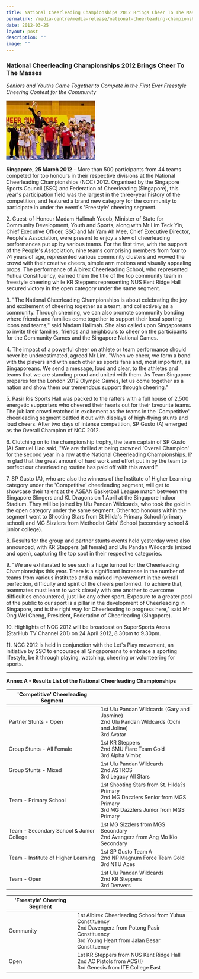 ```yaml
---
title: National Cheerleading Championships 2012 Brings Cheer To The Masses
permalink: /media-centre/media-release/national-cheerleading-championships-2012-brings-cheer-to-the-masses/
date: 2012-03-25
layout: post
description: ""
image: ""
---
```

### **National Cheerleading Championships 2012 Brings Cheer To The Masses**

_Seniors and Youths Came Together to Compete in the First Ever Freestyle Cheering Contest for the Community_

![](/images/Media%20Centre/Media%20Release/2012/Mar/cheerleading.gif)

**Singapore, 25 March 2012** - More than 500 participants from 44 teams competed for top honours in their respective divisions at the National Cheerleading Championships (NCC) 2012. Organised by the Singapore Sports Council (SSC) and Federation of Cheerleading (Singapore), this year's participation field was the largest in the three-year history of the competition, and featured a brand new category for the community to participate in under the event's 'Freestyle' cheering segment.

2\. Guest-of-Honour Madam Halimah Yacob, Minister of State for Community Development, Youth and Sports, along with Mr Lim Teck Yin, Chief Executive Officer, SSC and Mr Yam Ah Mee, Chief Executive Director, People's Association, were present to enjoy a slew of cheerleading performances put up by various teams. For the first time, with the support of the People's Association, nine teams comprising members from four to 74 years of age, represented various community clusters and wowed the crowd with their creative cheers, simple arm motions and visually appealing props. The performance of Albirex Cheerleading School, who represented Yuhua Constituency, earned them the title of the top community team in freestyle cheering while KR Steppers representing NUS Kent Ridge Hall secured victory in the open category under the same segment.

3\. "The National Cheerleading Championships is about celebrating the joy and excitement of cheering together as a team, and collectively as a community. Through cheering, we can also promote community bonding where friends and families come together to support their local sporting icons and teams," said Madam Halimah. She also called upon Singaporeans to invite their families, friends and neighbours to cheer on the participants for the Community Games and the Singapore National Games.

4\. The impact of a powerful cheer on athlete or team performance should never be underestimated, agreed Mr Lim. "When we cheer, we form a bond with the players and with each other as sports fans and, most important, as Singaporeans. We send a message, loud and clear, to the athletes and teams that we are standing proud and united with them. As Team Singapore prepares for the London 2012 Olympic Games, let us come together as a nation and show them our tremendous support through cheering."

5\. Pasir Ris Sports Hall was packed to the rafters with a full house of 2,500 energetic supporters who cheered their hearts out for their favourite teams. The jubilant crowd watched in excitement as the teams in the 'Competitive' cheerleading segment battled it out with displays of high-flying stunts and loud cheers. After two days of intense competition, SP Gusto (A) emerged as the Overall Champion of NCC 2012.

6\. Clutching on to the championship trophy, the team captain of SP Gusto (A) Samuel Liao said, "We are thrilled at being crowned 'Overall Champion' for the second year in a row at the National Cheerleading Championships. I?m glad that the great amount of hard work and effort put in by the team to perfect our cheerleading routine has paid off with this award!"

7\. SP Gusto (A), who are also the winners of the Institute of Higher Learning category under the 'Competitive' cheerleading segment, will get to showcase their talent at the ASEAN Basketball League match between the Singapore Slingers and KL Dragons on 1 April at the Singapore Indoor Stadium. They will be joined by Ulu Pandan Wildcards, who took the gold in the open category under the same segment. Other top honours within the segment went to Shooting Stars from St Hilda's Primary School (primary school) and MG Sizzlers from Methodist Girls' School (secondary school & junior college).

8\. Results for the group and partner stunts events held yesterday were also announced, with KR Steppers (all female) and Ulu Pandan Wildcards (mixed and open), capturing the top spot in their respective categories.

9\. "We are exhilarated to see such a huge turnout for the Cheerleading Championships this year. There is a significant increase in the number of teams from various institutes and a marked improvement in the overall perfection, difficulty and spirit of the cheers performed. To achieve that, teammates must learn to work closely with one another to overcome difficulties encountered, just like any other sport. Exposure to a greater pool of the public to our sport is a pillar in the development of Cheerleading in Singapore, and is the right way for Cheerleading to progress here," said Mr Ong Wei Cheng, President, Federation of Cheerleading (Singapore).

10\. Highlights of NCC 2012 will be broadcast on SuperSports Arena (StarHub TV Channel 201) on 24 April 2012, 8.30pm to 9.30pm.

11\. NCC 2012 is held in conjunction with the Let's Play movement, an initiative by SSC to encourage all Singaporeans to embrace a sporting lifestyle, be it through playing, watching, cheering or volunteering for sports.

---

**Annex A - Results List of the National Cheerleading Championships**

| 'Competitive' Cheerleading Segment           |                                              |
| -------------------------------------------- | -------------------------------------------- |
| Partner Stunts - Open                        | 1st Ulu Pandan Wildcards (Gary and Jasmine) <br> 2nd  Ulu Pandan Wildcards (Ochi and Joline) <br> 3rd  Avatar |
| Group Stunts - All Female                    | 1st KR Steppers <br> 2nd SMU Flare Team Gold <br> 3rd Alpha Vimbz |
| Group Stunts - Mixed                         | 1st Ulu Pandan Wildcards <br> 2nd ASTROS <br> 3rd Legacy All Stars |
| Team - Primary School                        | 1st Shooting Stars from St. Hilda?s Primary <br> 2nd MG Dazzlers Senior from MGS Primary <br> 3rd MG Dazzlers Junior from MGS Primary |
| Team - Secondary School & Junior College     | 1st MG Sizzlers from MGS Secondary <br> 2nd Avengerz from Ang Mo Kio Secondary |
| Team - Institute of Higher Learning          | 1st SP Gusto Team A <br> 2nd NP Magnum Force Team Gold <br> 3rd NTU Aces |
| Team - Open                                  | 1st Ulu Pandan Wildcards <br> 2nd KR Steppers <br> 3rd Denvers |

| 'Freestyle' Cheering Segment                 |                                              |
| -------------------------------------------- | -------------------------------------------- |
| Community                                    | 1st Albirex Cheerleading School from Yuhua Constituency <br> 2nd Davengerz from Potong Pasir Constituency <br> 3rd Young Heart from Jalan Besar Constituency |
| Open                                         | 1st KR Steppers from NUS Kent Ridge Hall <br> 2nd AC Pistols from ACS(I) <br> 3rd Genesis from ITE College East |